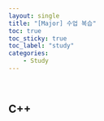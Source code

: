 ```yaml
---
layout: single
title: "[Major] 수업 복습"
toc: true
toc_sticky: true
toc_label: "study"
categories:
    - Study
---
```


<br>

## C++

<br>

